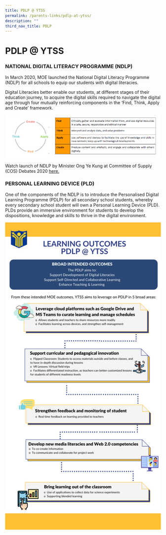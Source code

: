 ```yaml
---
title: PDLP @ YTSS
permalink: /parents-links/pdlp-at-ytss/
description: ""
third_nav_title: PDLP
---
```

# **PDLP @ YTSS**

### **NATIONAL DIGITAL LITERACY PROGRAMME (NDLP)**

In March 2020, MOE launched the National Digital Literacy Programme (NDLP) for all schools to equip our students with digital literacies. 

Digital Literacies better enable our students, at different stages of their education journey, to acquire the digital skills required to navigate the digital age through four mutually reinforcing components in the ‘Find, Think, Apply and Create’ framework.

![](/images/website%20pic%201.png)

Watch launch of NDLP by Minister Ong Ye Kung at Committee of Supply (COS) Debates 2020 [here.](https://www.youtube.com/watch?v=3FKftVAU4eI)
  

### **PERSONAL LEARNING DEVICE (PLD)**  

One of the components of the NDLP is to introduce the Personalised Digital Learning Programme (PDLP) for all secondary school students, whereby every secondary school student will own a Personal Learning Device (PLD). PLDs provide an immersive environment for students to develop the dispositions, knowledge and skills to thrive in the digital environment.

![](/images/Red%20Grid%20Minimalist%20Monotone%20Project%20Progress%20Timeline%20Infographic%203.png)